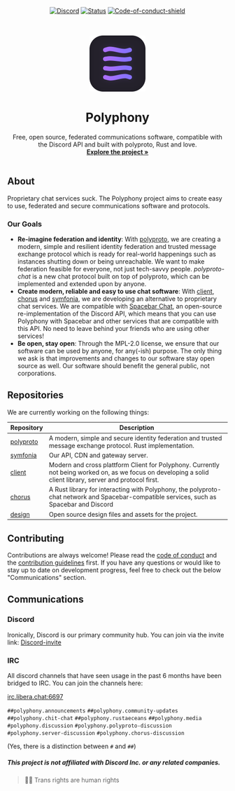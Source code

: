 <div align="center">

[![Discord]][Discord-invite]
[![Status]][Status]
[![Code-of-conduct-shield]][Code-of-conduct]

</br>
<a name="readme-top"></a>

<!-- PROJECT LOGO -->
<br />
<div align="center">
  <a href="https://github.com/polyphony-chat/polyphony">
    <img src="https://github.com/polyphony-chat/branding/blob/main/logos/polyphony-2-4-8bit.png" alt="The Polyphony logo. a dark, square background with rounded edges. on this background, there are four vertically stacked, purple lines. The lines each resemble a sine curve, although they are all shaped a little differently." width="128" height="128">
  </a>

<h1 align="center">Polyphony</h3>

  <p align="center">
    Free, open source, federated communications software, compatible with the Discord API and built with
    polyproto, Rust and love.
    <br/>
    <a href="https://github.com/orgs/polyphony-chat/repositories"><strong>Explore the project »</strong></a>
    <br/>
    <br/>
  </p>
</div>
</div>

<!-- ABOUT THE PROJECT -->

## About

Proprietary chat services suck. The Polyphony project aims to create easy to use, federated and secure communications software and protocols.

### Our Goals

- **Re-imagine federation and identity**: With [polyproto](https://docs.polyphony.chat/Overviews/core/),
  we are creating a modern, simple and resilient identity federation and trusted message exchange
  protocol which is ready for real-world happenings such as instances shutting down or being
  unreachable. We want to make federation feasible for everyone, not just tech-savvy people.
  *polyproto-chat* is a new chat protocol built on top of polyproto, which can be implemented and
  extended upon by anyone.
- **Create modern, reliable and easy to use chat software**: With
  [client](https://github.com/polyphony-chat/client),
  [chorus](https://github.com/polyphony-chat/chorus) and
  [symfonia](https://github.com/polyphony-chat/symfonia), we are developing an alternative to
  proprietary chat services. We are compatible with [Spacebar Chat](https://spacebar.chat), an
  open-source re-implementation of the Discord API, which means that you can use Polyphony with
  Spacebar and other services that are compatible with this API. No need to leave behind your
  friends who are using other services!
- **Be open, stay open**: Through the MPL-2.0 license, we ensure that our software can be used by
  anyone, for any(-ish) purpose. The only thing we ask is that improvements and changes to our software
  stay open source as well. Our software should benefit the general public, not corporations.

## Repositories

We are currently working on the following things:

| Repository                                                  | Description                                                                                                                                                  |
| ----------------------------------------------------------- | ------------------------------------------------------------------------------------------------------------------------------------------------------------ |
| [polyproto](https://github.com/polyphony-chat/polyproto-rs) | A modern, simple and secure identity federation and trusted message exchange protocol. Rust implementation.                                                  |
| [symfonia](https://github.com/polyphony-chat/symfonia)      | Our API, CDN and gateway server.                                                                                                                             |
| [client](https://github.com/polyphony-chat/client)          | Modern and cross plattform Client for Polyphony. Currently not being worked on, as we focus on developing a solid client library, server and protocol first. |
| [chorus](https://github.com/polyphony-chat/chorus)          | A Rust library for interacting with Polyphony, the polyproto-chat network and Spacebar-compatible services, such as Spacebar and Discord                     |
| [design](https://github.com/polyphony-chat/design)          | Open source design files and assets for the project.                                                                                                         |

## Contributing

Contributions are always welcome! Please read the [code of conduct](https://github.com/polyphony-chat/.github/blob/main/CODE_OF_CONDUCT.md) and the [contribution guidelines](https://github.com/polyphony-chat/.github/blob/main/CONTRIBUTION_GUIDELINES.md) first. If you have any questions or would like to stay up to date on development progress, feel free to check out the below "Communications" section.

## Communications

### Discord

Ironically, Discord is our primary community hub. You can join via the invite link: [Discord-invite]

### IRC

All discord channels that have seen usage in the past 6 months have
been bridged to IRC. You can join the channels here:

[irc.libera.chat:6697](https://libera.chat/)

`##polyphony.announcements`
`##polyphony.community-updates`
`##polyphony.chit-chat`
`##polyphony.rustaeceans`
`##polyphony.media`
`#polyphony.discussion`
`#polyphony.polyproto-discussion`
`#polyphony.server-discussion`
`#polyphony.chorus-discussion`

(Yes, there is a distinction between `#` and `##`)

##### This project is not affiliated with Discord Inc. or any related companies.

[Discord]: https://img.shields.io/badge/Discord_Server-390075
[Discord-invite]: https://discord.com/invite/m3FpcapGDD
[Status]: https://img.shields.io/badge/Status-Early_Development-8100ad
[Code-of-conduct-shield]: https://img.shields.io/badge/Code_of_Conduct-eb00ff
[Code-of-conduct]: https://github.com/polyphony-chat/.github/blob/main/CODE_OF_CONDUCT.md

> 🏳️‍⚧️ Trans rights are human rights
